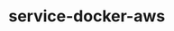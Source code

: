 # service-docker-aws
<!-- Como Executar a Aplicação usando Docker Compose
Este guia fornece instruções para construir e executar a aplicação utilizando o Docker Compose no Windows.

Pré-requisitos
Certifique-se de ter o Docker instalado na sua máquina. Se não tiver, você pode fazer o download e instalar a partir do site oficial: Docker Desktop for Windows.

Passos
Clonar o Repositório:

Baixe e extraia o arquivo ZIP do repositório para o seu computador.

Navegar até o Diretório do Projeto:

Abra um terminal ou prompt de comando.

Navegue até o diretório onde você extraiu o arquivo ZIP do projeto.

Construir a Imagem Docker:

No terminal, execute o seguinte comando para construir a imagem Docker:

docker-compose build

Executar a Aplicação:

Após a construção da imagem, execute o seguinte comando para iniciar a aplicação:

docker-compose up

Acessar a Aplicação:

Abra um navegador da web e vá para http://localhost:3000 para acessar a aplicação web.
Observação
Certifique-se de que o Docker está em execução antes de executar os comandos acima. -->
